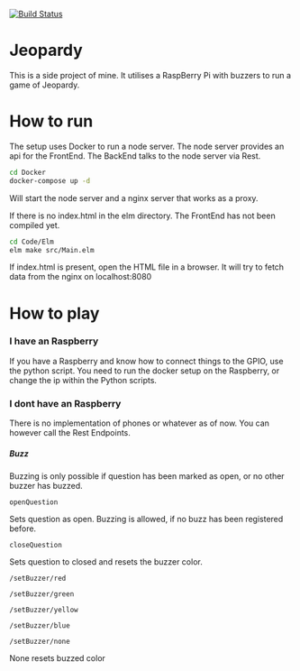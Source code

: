 [![Build Status](https://github.com/MarlonSchultz/jeopardy/workflows/Node%20CI/badge.svg)](https://travis-ci.org/mayflower/jeopardy)

# Jeopardy 

This is a side project of mine. It utilises a RaspBerry Pi with buzzers to run a game of Jeopardy.

# How to run

The setup uses Docker to run a node server. The node server provides an api for the FrontEnd.
The BackEnd talks to the node server via Rest.

```bash
cd Docker
docker-compose up -d
```

Will start the node server and a nginx server that works as a proxy.

If there is no index.html in the elm directory. The FrontEnd has not been compiled yet.

```bash
cd Code/Elm
elm make src/Main.elm
```

If index.html is present, open the HTML file in a browser. It will try to fetch data from the nginx on localhost:8080

# How to play

### I have an Raspberry

If you have a Raspberry and know how to connect things to the GPIO, use the python script. You need to run the docker setup on the Raspberry, or change the ip within the Python scripts.

### I dont have an Raspberry

There is no implementation of phones or whatever as of now. You can however call the Rest Endpoints.

##### Buzz

Buzzing is only possible if question has been marked as open, or no other buzzer has buzzed.

```openQuestion```

Sets question as open. Buzzing is allowed, if no buzz has been registered before.

```closeQuestion```

Sets question to closed and resets the buzzer color.

```/setBuzzer/red```

```/setBuzzer/green```

```/setBuzzer/yellow```

```/setBuzzer/blue```

```/setBuzzer/none```

None resets buzzed color
